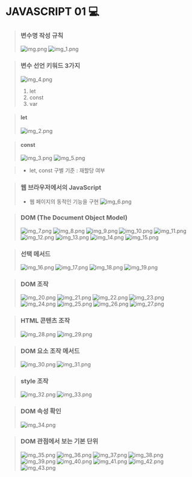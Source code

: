 # JAVASCRIPT 01 💻


> ### 변수명 작성 규칙
> ![img.png](image/img.png)
> ![img_1.png](image/img_1.png)

> ### 변수 선언 키워드 3가지
> ![img_4.png](image/img_4.png)
> 1. let
> 2. const
> 3. var


> #### let
> ![img_2.png](image/img_2.png)

> #### const
> ![img_3.png](image/img_3.png)
> ![img_5.png](image/img_5.png)

> - let, const 구별 기준 : 재할당 여부

> ### 웹 브라우저에서의 JavaScript
> - 웹 페이지의 동적인 기능을 구현
> ![img_6.png](image/img_6.png)

> ### DOM (The Document Object Model)
> ![img_7.png](image/img_7.png)
> ![img_8.png](image/img_8.png)
> ![img_9.png](image/img_9.png)
> ![img_10.png](image/img_10.png)
> ![img_11.png](image/img_11.png)
> ![img_12.png](image/img_12.png)
> ![img_13.png](image/img_13.png)
> ![img_14.png](image/img_14.png)
> ![img_15.png](image/img_15.png)

> ### 선택 메서드
> ![img_16.png](image/img_16.png)
> ![img_17.png](image/img_17.png)
> ![img_18.png](image/img_18.png)
> ![img_19.png](image/img_19.png)

> ### DOM 조작
> ![img_20.png](image/img_20.png)
> ![img_21.png](image/img_21.png)
> ![img_22.png](image/img_22.png)
> ![img_23.png](image/img_23.png)
> ![img_24.png](image/img_24.png)
> ![img_25.png](image/img_25.png)
> ![img_26.png](image/img_26.png)
> ![img_27.png](image/img_27.png)

> ### HTML 콘텐츠 조작
> ![img_28.png](image/img_28.png)
> ![img_29.png](image/img_29.png)

> ### DOM 요소 조작 메서드
> ![img_30.png](image/img_30.png)
> ![img_31.png](image/img_31.png)

> ### style 조작
> ![img_32.png](image/img_32.png)
> ![img_33.png](image/img_33.png)

> ### DOM 속성 확인
> ![img_34.png](image/img_34.png)

> ### DOM 관점에서 보는 기본 단위
> ![img_35.png](image/img_35.png)
> ![img_36.png](image/img_36.png)
> ![img_37.png](image/img_37.png)
> ![img_38.png](image/img_38.png)
> ![img_39.png](image/img_39.png)
> ![img_40.png](image/img_40.png)
> ![img_41.png](image/img_41.png)
> ![img_42.png](image/img_42.png)
> ![img_43.png](image/img_43.png)
